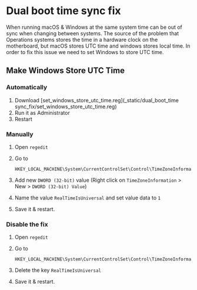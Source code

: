 # Dual boot time sync fix



When running macOS & Windows at the same system time can be out of sync when changing between systems. The source of the problem that Operations systems stores the time in a hardware clock on the motherboard, but macOS stores UTC time and windows stores local time. In order to fix this issue we need to set Windows to store UTC time.

## Make Windows Store UTC Time

### Automatically

1. Download [set_windows_store_utc_time.reg](_static/dual_boot_time sync_fix/set_windows_store_utc_time.reg)
2. Run it as Administrator
3. Restart

### Manually 

1. Open `regedit` 

2. Go to

   ```
   HKEY_LOCAL_MACHINE\System\CurrentControlSet\Control\TimeZoneInformation
   ```

3. Add new `DWORD (32-bit)` value (Right click on `TimeZoneInformation` > New > `DWORD (32-bit) Value`)
4. Name the value `RealTimeIsUniversal` and set value data to `1`
5. Save it & restart.



### Disable the fix

1. Open `regedit` 

2. Go to

   ```
   HKEY_LOCAL_MACHINE\System\CurrentControlSet\Control\TimeZoneInformation
   ```

3. Delete the key `RealTimeIsUniversal`

4. Save it & restart.